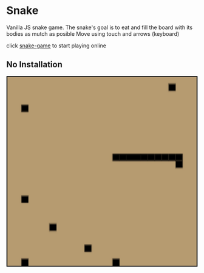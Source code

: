 # Snake

Vanilla JS snake game. The snake's goal is to eat and fill the board with its bodies as mutch as posible
Move using touch and arrows (keyboard)

click [snake-game](https://eli78435.github.io/snake-game/) to start playing online


## No Installation


<p align="center">
  <img src="snake_board_screenshot.jpg" alt="drawing" width="600"/>
</p>
